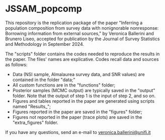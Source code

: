 # JSSAM_popcomp

This repository is the replication package of the paper "Inferring a population composition from survey data with nonignorable nonresponse: Borrowing information from external sources," by Veronica Ballerini and Brunero Liseo, accepted for publication by the Journal of Survey Statistics and Methodology in September 2024.

The "scripts" folder contains the codes needed to reproduce the results in the paper. The files' names are explicative. Codes recall data and sources as follows:
- Data (NSI sample, Almalaurea survey data, and SNR values) are contained in the folder "data;"
- All custom functions are in the "functions" folder;
- Posterior samples (MCMC output) are typically saved in the "output" folder. Note that the output of step 1 is the input of step 2, and so on.
- Figures and tables reported in the paper are generated using scripts named "Results_";
- Figures reported in the paper are saved in the "figures" folder;
- Figures not reported in the paper (trace plots) are saved in the "extra_figures" folder.

If you have any questions, send an e-mail to veronica.ballerini@unifi.it
